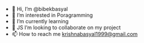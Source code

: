 - 👋 Hi, I’m @bibekbasyal
- 👀 I’m interested in Poragramming
- 🌱 I’m currently learning
- 💞️ JS I’m looking to collaborate on my project 
- 📫 How to reach me krishnabasyal1999@gmail.com

<!---
bibekbasyal/bibekbasyal is a ✨ special ✨ repository because its `README.md` (this file) appears on your GitHub profile.
You can click the Preview link to take a look at your changes.
--->
